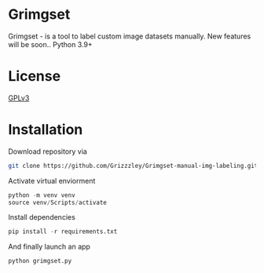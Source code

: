 # Grimgset
Grimgset - is a tool to label custom image datasets manually. New features will be soon..
Python 3.9+

# License
[GPLv3](https://github.com/Grizzzley/Grimgset-manual-img-labeling/blob/main/LICENSE)

# Installation
Download repository via 
```bash
git clone https://github.com/Grizzzley/Grimgset-manual-img-labeling.git
```

Activate virtual enviorment
```python
python -m venv venv
source venv/Scripts/activate
```

Install dependencies
```python
pip install -r requirements.txt
```

And finally launch an app
```python
python grimgset.py
```
